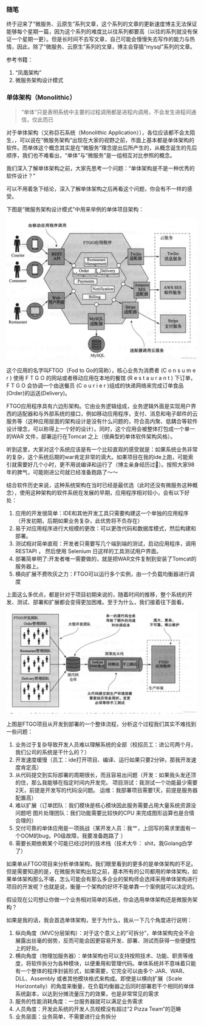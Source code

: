 ### 随笔
终于迎来了“微服务、云原生”系列文章，这个系列的文章的更新速度博主无法保证能够每个星期一篇，因为这个系列的难度比以往系列都要高（以往的系列就没有保证一个星期一更）。但是长时间不去写文章，自己可能会慢慢失去写作的能力与热情，因此，除了“微服务、云原生”系列的文章，博主会穿插“mysql”系列的文章。


参考书籍：
1. “凤凰架构”
2.  微服务架构设计模式

### 单体架构（Monolithic）

> “单体”只是表明系统中主要的过程调用都是进程内调用，不会发生进程间通信，仅此而已


对于单体架构（又称巨石系统（Monolithic Application）），各位应该都不会太陌生，，可以说在“微服务架构”出现在大家的视野之前，市面上基本都是单体架构的软件。而单体这个概念其实是在“微服务”理念提出后所产生的，从概念诞生的先后顺序，我们也不难看出，“单体”与“微服务”是一组相互对比参照的概念。

我们深入了解单体架构之前，大家先思考一个问题：“单体架构是不是一种优秀的软件设计？”

可以不用着急下结论，深入了解单体架构之后再看这个问题，你会有不一样的感受。

下图是“微服务架构设计模式”中用来举例的单体项目架构：

![](images/chapter5_img.png)

这个应用的名字叫FTGO（Fod to Go的简称），核心业务为消费者 (C o n s u m e r ) 使用 F T G O 的网站或者移动应用在本地的餐馆 (R e s t a u r a n t ) 下订单， F T G O 会协调一个由送餐员 (C o u r i e r )组成的快递网络来完成订单食品(Order)的运送(Delivery)。

FTGO应用程序具有六边形架构。它由业务逻辑组成，业务逻辑外面是实现用户界西的适配器和与外部系统的接口，例如移动应用程序，支付、消息和电子邮件的云服务等（这种应用层面的架构设计是没有什么问题的，符合高内聚、低耦合等软件设计理念，可以称得上一个好的设计）。同时，这个应用会被整体打包成一个单一的WAR 文件，部署运行在Tomcat 之上（很典型的单体软件架构风格）。

听到这里，大家对这个系统应该是有一个比较直观的感受就是：如果系统业务非常的复杂，这个系统后期的war肯定非常的滴大。如果项目在我的ide上跑，可能索引就需要好几个小时，更不用说编译和运行了（博主亲身经历过🥹）。按照大家98年的脾气，可能刚进公司就已经准备跑路了～～

结合软件历史来说，这种系统架构在当时已经是最优选（此时还没有微服务这种概念），使用这种架构的软件系统在发展的早期，应用程序相对较小，会有以下好处：

 1. 应用的开发很简单：IDE和其他开发工具只需要构建这一个单独的应用程序（开发初期，后期如果业务复杂，此优势将不负存在）
 2. 易于对应用程序进行大规模的更改：可以更改代码和数据库模式，然后构建和部署。
 3. 测试相对简单直观：开发者只需要写几个端到端的测试，启动应用程序，调用RESTAPI ， 然后使用 Selenium 日这样的工具测试用户界面。
 4. 部署简单明了:开发者唯一需要做的，就是把WAR文件复制到安装了Tomcat的服务器上。
 5. 横向扩展不费吹灰之力：FTGO可以运行多个实例，由一个负载均衡器进行调度

上面这么多优点，都是针对于项目初期来说的，随着时间的推移，整个系统的开发、测试、部署和扩展都会变得更加困难。至于为什么，我们接着往下面看。


![](images/chapter5_img1.png)

上图是FTGO项目从开发到部署的一个整体流程，分析这个过程我们其实不难找到一些问题：

 1. 业务过于复杂导致开发人员难以理解系统的全部（校招员工：进公司两个月，我们公司的系统是干什么的？）
 2. 开发速度缓慢（员工：ide打开项目、编译、运行如果只要2分钟，那我开发速度肯定高）
 3. 从代码提交到实际部署的周期很长，而且容易出问题（开发：如果我头发还顶的住，那么我能够在指定时间内开发完。  项目测试：我测试一个功能最少需要2天，前提是开发写的代码没问题。  运维：我部署项目需要1天，前提是服务器配置高）
 4.  难以扩展（订单团队：我们模块是核心模块因此服务需要占用大量系统资源没问题吧   图片处理团队：我们功能需要比较快的CPU 来完成图形运算也是合情合理的）
 5. 交付可靠的单体应用是一项挑战（某开发人员：我艹，上回写的需求里面有一个OOM的bug，P0级故障，我要准备跑路了 ）
 6. 需要长期依赖某个可能已经过时的技术栈（技术大牛： shit，我Golang白学了）


如果单从FTGO项目来分析单体架构，我们眼里看到的更多的是单体架构的不足。但是需要知道的是，在微服务架构出现之前，基本所有的公司都用的单体架构，如果单体架构那么不堪，怎么可能会有那么多企业的架构师会选择采用单体架构进行项目的开发呢？也就是说，衡量一个架构的好坏不能单靠一个案例就可以决定的。

假设现在公司想让你做一个业务相对简单的系统，你会选用单体架构还是微服务架构？

如果是我的话，我会首选单体架构，至于为什么，我从一下几个角度进行说明：

 1. 纵向角度（MVC分层架构）：对于这个意义上的“可拆分”，单体架构完全不会展露出丝毫的弱势，反而可能会因更容易开发、部署、测试而获得一些便捷性上的好处。
 2. 横向角度（物理加服务器）：单体架构也可以支持按照技术、功能、职责等维度，将软件拆分为各种模块，以便重用和管理代码。单体系统并不意味着只能有一个整体的程序封装形式，如果需要，它完全可以由多个 JAR、WAR、DLL、Assembly 或者其他模块格式来构成。即使是以横向扩展（Scale Horizontally）的角度来衡量，在负载均衡器之后同时部署若干个相同的单体系统副本，以达到分摊流量压力的效果，也是非常常见的需求
 3. 服务的性能消耗角度：一台服务器就可以满足业务需求
 4. 人员角度：开发此系统的开发人员规模没有超过“2 Pizza Team”的范畴
 5. 业务层面：业务简单，不需要进行业务拆分